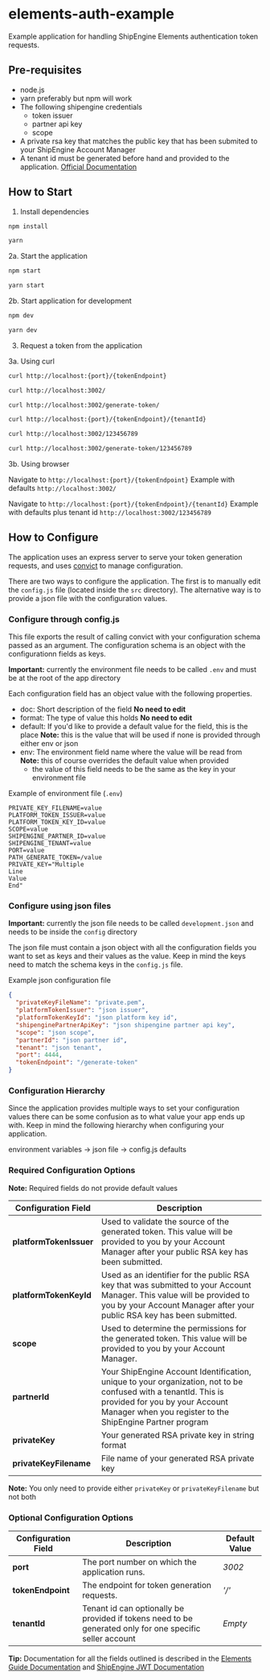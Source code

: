 # elements-auth-example

Example application for handling ShipEngine Elements authentication token requests.

## Pre-requisites

- node.js
- yarn preferably but npm will work
- The following shipengine credentials
  - token issuer
  - partner api key
  - scope
- A private rsa key that matches the public key that has been submited to your ShipEngine Account Manager
- A tenant id must be generated before hand and provided to the application. [Official Documentation](https://www.shipengine.com/docs/partners/accounts/create/)

## How to Start

1. Install dependencies

```bash
npm install
```

```bash
yarn
```

2a. Start the application

```bash
npm start
```

```bash
yarn start
```

2b. Start application for development

```bash
npm dev
```

```bash
yarn dev
```

3. Request a token from the application

3a. Using curl

```bash
curl http://localhost:{port}/{tokenEndpoint}

curl http://localhost:3002/

curl http://localhost:3002/generate-token/
```

```bash
curl http://localhost:{port}/{tokenEndpoint}/{tenantId}

curl http://localhost:3002/123456789

curl http://localhost:3002/generate-token/123456789
```

3b. Using browser

Navigate to `http://localhost:{port}/{tokenEndpoint}`
Example with defaults `http://localhost:3002/`

Navigate to `http://localhost:{port}/{tokenEndpoint}/{tenantId}`
Example with defaults plus tenant id `http://localhost:3002/123456789`

## How to Configure

The application uses an express server to serve your token generation requests, and uses [convict](https://github.com/mozilla/node-convict/tree/master) to manage configuration.

There are two ways to configure the application. The first is to manually edit the `config.js` file (located inside the `src` directory). The alternative way is to provide a json file with the configuration values.

### Configure through config.js

This file exports the result of calling convict with your configuration schema passed as an argument.
The configuration schema is an object with the configurationn fields as keys.

**Important:** currently the environment file needs to be called `.env` and must be at the root of the app directory

Each configuration field has an object value with the following properties.

- doc: Short description of the field **No need to edit**
- format: The type of value this holds **No need to edit**
- default: If you'd like to provide a default value for the field, this is the place **Note:** this is the value that will be used if none is provided through either env or json
- env: The environment field name where the value will be read from **Note:** this of course overrides the default value when provided
  - the value of this field needs to be the same as the key in your environment file

Example of environment file (`.env`)

```env
PRIVATE_KEY_FILENAME=value
PLATFORM_TOKEN_ISSUER=value
PLATFORM_TOKEN_KEY_ID=value
SCOPE=value
SHIPENGINE_PARTNER_ID=value
SHIPENGINE_TENANT=value
PORT=value
PATH_GENERATE_TOKEN=/value
PRIVATE_KEY="Multiple
Line
Value
End"
```

### Configure using json files

**Important:** currently the json file needs to be called `development.json` and needs to be inside the `config` directory

The json file must contain a json object with all the configuration fields you want to set as keys and their values as the value. Keep in mind the keys need to match the schema keys in the `config.js` file.

Example json configuration file

```json
{
  "privateKeyFileName": "private.pem",
  "platformTokenIssuer": "json issuer",
  "platformTokenKeyId": "json platform key id",
  "shipenginePartnerApiKey": "json shipengine partner api key",
  "scope": "json scope",
  "partnerId": "json partner id",
  "tenant": "json tenant",
  "port": 4444,
  "tokenEndpoint": "/generate-token"
}
```

### Configuration Hierarchy

Since the application provides multiple ways to set your configuration values there can be some confusion as to what value your app ends up with. Keep in mind the following hierarchy when configuring your application.

environment variables -> json file -> config.js defaults

### Required Configuration Options

**Note:** Required fields do not provide default values

| Configuration Field     | Description                                                                                                                                                                                                   |
| ----------------------- | ------------------------------------------------------------------------------------------------------------------------------------------------------------------------------------------------------------- |
| **platformTokenIssuer** | Used to validate the source of the generated token. This value will be provided to you by your Account Manager after your public RSA key has been submitted.                                                  |
| **platformTokenKeyId**  | Used as an identifier for the public RSA key that was submitted to your Account Manager. This value will be provided to you by your Account Manager after your public RSA key has been submitted.             |
| **scope**               | Used to determine the permissions for the generated token. This value will be provided to you by your Account Manager.                                                                                        |
| **partnerId**           | Your ShipEngine Account Identification, unique to your organization, not to be confused with a tenantId. This is provided for you by your Account Manager when you register to the ShipEngine Partner program |
| **privateKey**          | Your generated RSA private key in string format                                                                                                                                                               |
| **privateKeyFilename**  | File name of your generated RSA private key                                                                                                                                                                   |

**Note:** You only need to provide either `privateKey` or `privateKeyFilename` but not both

### Optional Configuration Options

| Configuration Field | Description                                                                                              | Default Value |
| ------------------- | -------------------------------------------------------------------------------------------------------- | ------------- |
| **port**            | The port number on which the application runs.                                                           | _3002_        |
| **tokenEndpoint**   | The endpoint for token generation requests.                                                              | _'/'_         |
| **tenantId**        | Tenant id can optionally be provided if tokens need to be generated only for one specific seller account | _Empty_       |

**Tip:** Documentation for all the fields outlined is described in the [Elements Guide Documentation](https://www.shipengine.com/docs/elements/elements-guide/#elements-jwt-generation) and [ShipEngine JWT Documentation](https://www.shipengine.com/docs/partners/jwt/)
